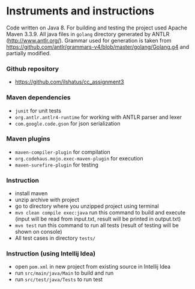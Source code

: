 # Instruments and instructions

Code written on Java 8. For building and testing the project used Apache Maven 3.3.9.
All java files in ```golang``` directory generated by ANTLR (http://www.antlr.org/). 
Grammar used for generation is taken from https://github.com/antlr/grammars-v4/blob/master/golang/Golang.g4
and partially modified.

### Github repository
- https://github.com/ilshatus/cc_assignment3

### Maven dependencies
- ```junit``` for unit tests
- ```org.antlr.antlr4-runtime``` for working with ANTLR parser and lexer
- ```com.google.code.gson``` for json serialization
### Maven plugins
- ```maven-compiler-plugin``` for compilation
- ```org.codehaus.mojo.exec-maven-plugin``` for execution
- ```maven-surefire-plugin``` for testing
### Instruction
- install maven
- unzip archive with project
- go to directory where you unzipped project using terminal
- ```mvn clean compile exec:java``` run this command to build and execute (input will be read from input.txt, result will be printed in output.txt)
- ```mvn test``` run this command to run all tests (result of testing will be shown on console)
- All test cases in directory ```tests/```
### Instruction (using Intellij Idea) 
- open ```pom.xml``` in new project from existing source in Intellij Idea
- run ```src/main/java/Main``` to build and run
- run ```src/test/java/Tests``` to run test
